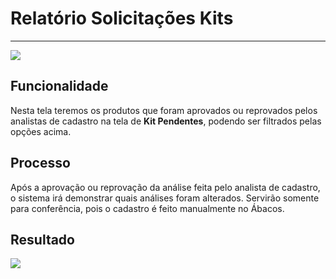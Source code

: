 # Relatório Solicitações Kits

---

![](http://developers.connectparts.com.br/imagens/relatoriokit01.png)


## Funcionalidade

Nesta tela teremos os produtos que foram aprovados ou reprovados pelos analistas de cadastro na tela de **Kit Pendentes**, podendo ser filtrados pelas opções acima.

## Processo

Após a aprovação ou reprovação da análise feita pelo analista de cadastro, o sistema irá demonstrar quais análises foram alterados. Servirão somente para conferência, pois o cadastro é feito manualmente no Ábacos.


## Resultado

![](http://developers.connectparts.com.br/imagens/relatoriokit02.png)

